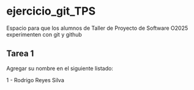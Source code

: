 <!-- Escrito en markdown, extensión .md -->
# ejercicio_git_TPS
Espacio para que los alumnos de Taller de Proyecto de Software O2025 experimenten con git y github

## Tarea 1
Agregar su nombre en el siguiente listado: <br>

1 - Rodrigo Reyes Silva <br>
